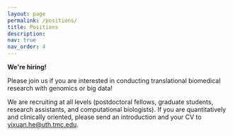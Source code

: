 ```yaml
---
layout: page
permalink: /positions/
title: Positions
description: 
nav: true
nav_order: 4
---
```


**We're hiring!**

Please join us if you are interested in conducting translational biomedical research with genomics or big data!

We are recruiting at all levels (postdoctoral fellows, graduate students, research assistants, and computational biologists). If you are quantitatively and clinically oriented, please send an introduction and your CV to [yixuan.he@uth.tmc.edu](mailto:yixuan.he@uth.tmc.edu).
